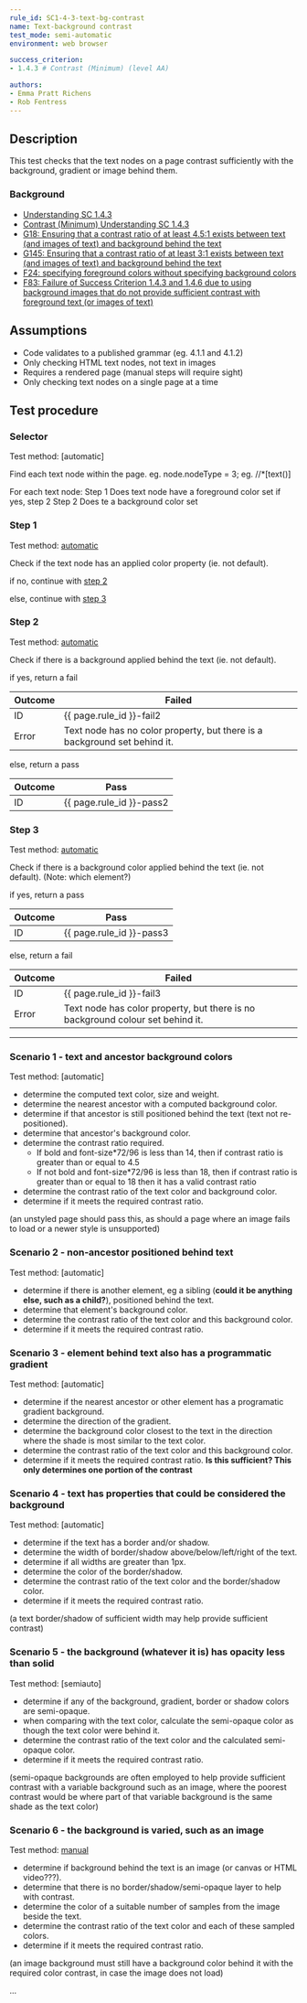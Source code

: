 ```yaml
---
rule_id: SC1-4-3-text-bg-contrast
name: Text-background contrast
test_mode: semi-automatic
environment: web browser

success_criterion:
- 1.4.3 # Contrast (Minimum) (level AA)

authors:
- Emma Pratt Richens
- Rob Fentress
---
```


## Description

This test checks that the text nodes on a page contrast sufficiently with the background, gradient or image behind them.

### Background

- [Understanding SC 1.4.3](https://www.w3.org/TR/2014/NOTE-UNDERSTANDING-WCAG20-20140311/visual-audio-contrast-contrast.html)
- [Contrast (Minimum) Understanding SC 1.4.3](https://www.w3.org/TR/UNDERSTANDING-WCAG20/visual-audio-contrast-contrast.html)
- [G18: Ensuring that a contrast ratio of at least 4.5:1 exists between text (and images of text) and background behind the text](https://www.w3.org/TR/WCAG20-TECHS/G18)
- [G145: Ensuring that a contrast ratio of at least 3:1 exists between text (and images of text) and background behind the text](https://www.w3.org/TR/WCAG20-TECHS/G145)
- [F24: specifying foreground colors without specifying background colors](https://www.w3.org/TR/2014/NOTE-WCAG20-TECHS-20140311/F24)
- [F83: Failure of Success Criterion 1.4.3 and 1.4.6 due to using background images that do not provide sufficient contrast with foreground text (or images of text)](https://www.w3.org/TR/WCAG20-TECHS/F83.html)

## Assumptions
- Code validates to a published grammar (eg. 4.1.1 and 4.1.2)
- Only checking HTML text nodes, not text in images
- Requires a rendered page (manual steps will require sight)
- Only checking text nodes on a single page at a time


## Test procedure

<!---
Contrast of links to text and visited links etc is a separate criteria.

For now this ruleset does not cover text in images, except SVG, or text in canvas or video elements or WebGL or Flash etc.

Not sure about the order of the steps as there is no one situation that would pass without checking the others. Wonder if this would mean changing how things are grouped into:
1. determine text stuff.
2. determine ratio required.
3. determine what to contrast it with (and if test can be automated).
4. check if requirement is met.

 - gradient text?  text masks?  filters on text/bg rendered or not? - Wilco: deal with basic stuff first and note this for future work.
 - not aliased text for pixel to pixel comparison with background image, return percentage of checks that pass, is this too detailed an approach? - Frank: shared http://www.brandwood.com/a11y/ which grabs a selection of colours from the bg image and compares with text colour and produces a range of results.
 - what about canvas or video behind text? - Wilco: start with deferring to a human, looking deeper can happen later.
 - Should this also apply to PDF? - Wilco: no, only HTML (and probably not SVG - be explicit in assumptions/selector).
-->


### Selector
Test method: [automatic]

Find each text node within the page.
eg. node.nodeType = 3;
eg. //\*[text()]


For each text node:
Step 1
Does text node have a foreground color set if yes, step 2
Step 2
Does te a background color set


### Step 1
Test method: [automatic][AUTO]

Check if the text node has an applied color property (ie. not default).

if no, continue with [step 2](#step-2)

else, continue with [step 3](#step-3)


### Step 2
Test method: [automatic][AUTO]

Check if there is a background applied behind the text (ie. not default).

if yes, return a fail

| Outcome  | Failed
|----------|-----
| ID       | {{ page.rule_id }}-fail2
| Error    | Text node has no color property, but there is a background set behind it.

else, return a pass

| Outcome  | Pass
|----------|-----
| ID       | {{ page.rule_id }}-pass2


### Step 3
Test method: [automatic][AUTO]

Check if there is a background color applied behind the text (ie. not default). (Note: which element?)

if yes, return a pass

| Outcome  | Pass
|----------|-----
| ID       | {{ page.rule_id }}-pass3

else, return a fail

| Outcome  | Failed
|----------|-----
| ID       | {{ page.rule_id }}-fail3
| Error    | Text node has color property, but there is no background colour set behind it.

---

### Scenario 1 - text and ancestor background colors
Test method: [automatic]

- determine the computed text color, size and weight.
- determine the nearest ancestor with a computed background color.
- determine if that ancestor is still positioned behind the text (text not re-positioned).
- determine that ancestor's background color.
- determine the contrast ratio required. 
    - If bold and font-size*72/96 is less than 14, then if contrast ratio is greater than or equal to 4.5
    - If not bold and font-size*72/96 is less than 18, then if contrast ratio is greater than or equal to 18 then it has a valid contrast ratio
- determine the contrast ratio of the text color and background color.
- determine if it meets the required contrast ratio.

(an unstyled page should pass this, as should a page where an image fails to load or a newer style is unsupported)


### Scenario 2 - non-ancestor positioned behind text
Test method: [automatic]

- determine if there is another element, eg a sibling (**could it be anything else, such as a child?**), positioned behind the text.
- determine that element's background color.
- determine the contrast ratio of the text color and this background color.
- determine if it meets the required contrast ratio.


### Scenario 3 - element behind text also has a programmatic gradient
Test method: [automatic]

- determine if the nearest ancestor or other element has a programatic gradient background.
- determine the direction of the gradient.
- determine the background color closest to the text in the direction where the shade is most similar to the text color.
- determine the contrast ratio of the text color and this background color.
- determine if it meets the required contrast ratio. **Is this sufficient?  This only determines one portion of the contrast**


### Scenario 4 - text has properties that could be considered the background
Test method: [automatic]

- determine if the text has a border and/or shadow.
- determine the width of border/shadow above/below/left/right of the text.
- determine if all widths are greater than 1px.
- determine the color of the border/shadow.
- determine the contrast ratio of the text color and the border/shadow color.
- determine if it meets the required contrast ratio.

(a text border/shadow of sufficient width may help provide sufficient contrast)


### Scenario 5 - the background (whatever it is) has opacity less than solid
Test method: [semiauto]

- determine if any of the background, gradient, border or shadow colors are semi-opaque.
- when comparing with the text color, calculate the semi-opaque color as though the text color were behind it.
- determine the contrast ratio of the text color and the calculated semi-opaque color.
- determine if it meets the required contrast ratio.

(semi-opaque backgrounds are often employed to help provide sufficient contrast with a variable background such as an image, where the poorest contrast would be where part of that variable background is the same shade as the text color)


### Scenario 6 - the background is varied, such as an image
Test method: [manual]

- determine if background behind the text is an image (or canvas or HTML video???).
- determine that there is no border/shadow/semi-opaque layer to help with contrast.
- determine the color of a suitable number of samples from the image beside the text.
- determine the contrast ratio of the text color and each of these sampled colors.
- determine if it meets the required contrast ratio.

(an image background must still have a background color behind it with the required color contrast, in case the image does not load)


...

[AUTO]: ../pages/test-modes.html#automatic
[MANUAL]: ../pages/test-modes.html#manual
